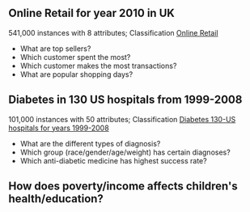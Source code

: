 ## Online Retail for year 2010 in UK
541,000 instances with 8 attributes; Classification
[Online Retail](https://archive.ics.uci.edu/ml/datasets/Online+Retail)

* What are top sellers?
* Which customer spent the most?
* Which customer makes the most transactions?
* What are popular shopping days?


## Diabetes in 130 US hospitals from 1999-2008
101,000 instances with 50 attributes; Classification
[Diabetes 130-US hospitals for years 1999-2008](https://archive.ics.uci.edu/ml/datasets/Diabetes+130-US+hospitals+for+years+1999-2008)

* What are the different types of diagnosis?
* Which group (race/gender/age/weight) has certain diagnoses?
* Which anti-diabetic medicine has highest success rate?

## How does poverty/income affects children's health/education?

